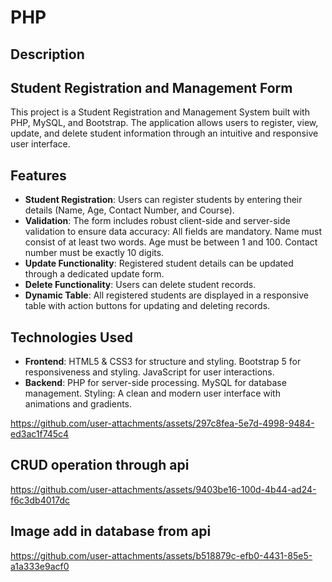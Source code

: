 # PHP

## Description

## Student Registration and Management Form

This project is a Student Registration and Management System built with PHP, MySQL, and Bootstrap. The application allows users to register, view, update, and delete student information through an intuitive and responsive user interface.

## Features

- **Student Registration**: Users can register students by entering their details (Name, Age, Contact Number, and Course).
- **Validation**: The form includes robust client-side and server-side validation to ensure data accuracy:
All fields are mandatory.
Name must consist of at least two words.
Age must be between 1 and 100.
Contact number must be exactly 10 digits.
- **Update Functionality**: Registered student details can be updated through a dedicated update form.
- **Delete Functionality**: Users can delete student records.
- **Dynamic Table**: All registered students are displayed in a responsive table with action buttons for updating and deleting records.
## Technologies Used
- **Frontend**:
HTML5 & CSS3 for structure and styling.
Bootstrap 5 for responsiveness and styling.
JavaScript for user interactions.
- **Backend**:
PHP for server-side processing.
MySQL for database management.
Styling:
A clean and modern user interface with animations and gradients.

<!--<img src="https://github.com/user-attachments/assets/0b27d5a1-0dea-4d44-add6-02e2712db11e" width = 60%>
<img src="https://github.com/user-attachments/assets/0b27d5a1-0dea-4d44-add6-02e2712db11e" width = 60%>-->
<!--https://github.com/user-attachments/assets/4feb0199-6889-41da-8f7a-7561d0be37df-->
<!--https://github.com/user-attachments/assets/72f047b8-40f8-404c-93a2-7a93d13ca07a-->

https://github.com/user-attachments/assets/297c8fea-5e7d-4998-9484-ed3ac1f745c4

## CRUD operation through api
https://github.com/user-attachments/assets/9403be16-100d-4b44-ad24-f6c3db4017dc


## Image add in database from api
https://github.com/user-attachments/assets/b518879c-efb0-4431-85e5-a1a333e9acf0

